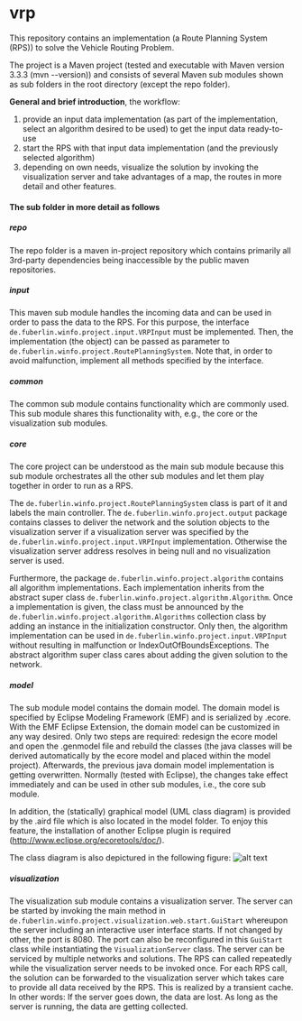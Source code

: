 # vrp
This repository contains an implementation (a Route Planning System (RPS)) to solve the Vehicle Routing Problem.

The project is a Maven project (tested and executable with Maven version 3.3.3 (mvn --version)) and consists of several Maven sub modules shown as sub folders in the root directory (except the repo folder).

**General and brief introduction**, the workflow:

1. provide an input data implementation (as part of the implementation, select an algorithm desired to be used) to get the input data ready-to-use 
2. start the RPS with that input data implementation (and the previously selected algorithm)
3. depending on own needs, visualize the solution by invoking the visualization server and take advantages of a map, the routes in more detail and other features.

#### The sub folder in more detail as follows

##### repo
The repo folder is a maven in-project repository which contains primarily all 3rd-party dependencies being inaccessible by the public maven repositories.

##### input
This maven sub module handles the incoming data and can be used in order to pass the data to the RPS. For this purpose, the interface `de.fuberlin.winfo.project.input.VRPInput` must be implemented. Then, the implementation (the object) can be passed as parameter to `de.fuberlin.winfo.project.RoutePlanningSystem`. Note that, in order to avoid malfunction, implement all methods specified by the interface.

##### common
The common sub module contains functionality which are commonly used. This sub module shares this functionality with, e.g., the core or the visualization sub modules.

##### core
The core project can be understood as the main sub module because this sub module orchestrates all the other sub modules and let them play together in order to run as a RPS. 

The `de.fuberlin.winfo.project.RoutePlanningSystem` class is part of it and labels the main controller. The `de.fuberlin.winfo.project.output` package contains classes to deliver the network and the solution objects to the visualization server if a visualization server was specified by the `de.fuberlin.winfo.project.input.VRPInput` implementation. Otherwise the visualization server address resolves in being null and no visualization server is used. 

Furthermore, the package `de.fuberlin.winfo.project.algorithm` contains all algorithm implementations. Each implementation inherits from the abstract super class `de.fuberlin.winfo.project.algorithm.Algorithm`. Once a implementation is given, the class must be announced by the `de.fuberlin.winfo.project.algorithm.Algorithms` collection class by adding an instance in the initialization constructor. Only then, the algorithm implementation can be used in `de.fuberlin.winfo.project.input.VRPInput` without resulting in malfunction or IndexOutOfBoundsExceptions. The abstract algorithm super class cares about adding the given solution to the network.

##### model
The sub module model contains the domain model. The domain model is specified by Eclipse Modeling Framework (EMF) and is serialized by .ecore. With the EMF Eclipse Extension, the domain model can be customized in any way desired. Only two steps are required: redesign the ecore model and open the .genmodel file and rebuild the classes (the java classes will be derived automatically by the ecore model and placed within the model project). Afterwards, the previous java domain model implementation is getting overwritten. Normally (tested with Eclipse), the changes take effect immediately and can be used in other sub modules, i.e., the core sub module.

In addition, the (statically) graphical model (UML class diagram) is provided by the .aird file which is also located in the model folder. To enjoy this feature, the installation of another Eclipse plugin is required (http://www.eclipse.org/ecoretools/doc/).

The class diagram is also depictured in the following figure:
![alt text](https://raw.githubusercontent.com/swillrich/vrp/master/model/model/network%20class%20diagram.jpg "Structural view by class diagram")

##### visualization

The visualization sub module contains a visualization server. The server can be started by invoking the main method in `de.fuberlin.winfo.project.visualization.web.start.GuiStart` whereupon the server including an interactive user interface starts. If not changed by other, the port is 8080. The port can also be reconfigured in this `GuiStart` class while instantiating the `VisualizationServer` class. The server can be serviced by multiple networks and solutions. The RPS can called repeatedly while the visualization server needs to be invoked once. For each RPS call, the solution can be forwarded to the visualization server which takes care to provide all data received by the RPS. This is realized by a transient cache. In other words: If the server goes down, the data are lost. As long as the server is running, the data are getting collected.

